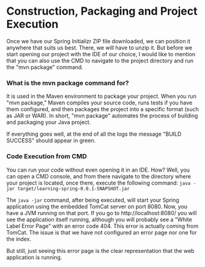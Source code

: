 # Construction, Packaging and Project Execution

Once we have our Spring Initializr ZIP file downloaded, we can position it anywhere that suits us best. There, we will have to unzip it. But before we start opening our project with the IDE of our choice, I would like to mention that you can also use the CMD to navigate to the project directory and run the "mvn package" command.

### What is the mvn package command for?
It is used in the Maven environment to package your project. When you run "mvn package," Maven compiles your source code, runs tests if you have them configured, and then packages the project into a specific format (such as JAR or WAR). In short, "mvn package" automates the process of building and packaging your Java project.

If everything goes well, at the end of all the logs the message "BUILD SUCCESS" should appear in green.

### Code Execution from CMD
You can run your code without even opening it in an IDE. How? Well, you can open a CMD console, and from there navigate to the directory where your project is located, once there, execute the following command: `java -jar target/learning-spring-0.0.1-SNAPSHOT.jar`

The `java -jar` command, after being executed, will start your Spring application using the embedded TomCat server on port 8080. Now, you have a JVM running on that port. If you go to http://localhost:8080/ you will see the application itself running, although you will probably see a "White Label Error Page" with an error code 404. This error is actually coming from TomCat. The issue is that we have not configured an error page nor one for the index.

But still, just seeing this error page is the clear representation that the web application is running.